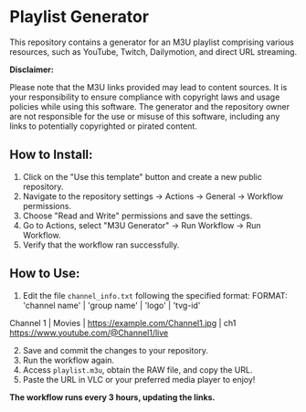 # Playlist Generator 

This repository contains a generator for an M3U playlist comprising various resources, such as YouTube, Twitch, Dailymotion, and direct URL streaming.

**Disclaimer:**

Please note that the M3U links provided may lead to content sources. It is your responsibility to ensure compliance with copyright laws and usage policies while using this software. The generator and the repository owner are not responsible for the use or misuse of this software, including any links to potentially copyrighted or pirated content.

## How to Install:

1. Click on the "Use this template" button and create a new public repository.
2. Navigate to the repository settings -> Actions -> General -> Workflow permissions.
3. Choose "Read and Write" permissions and save the settings.
4. Go to Actions, select "M3U Generator" -> Run Workflow -> Run Workflow.
5. Verify that the workflow ran successfully.

## How to Use:

1. Edit the file `channel_info.txt` following the specified format:
FORMAT: 'channel name' | 'group name' | 'logo' | 'tvg-id'

Channel 1 | Movies | https://example.com/Channel1.jpg | ch1
https://www.youtube.com/@Channel1/live


2. Save and commit the changes to your repository.
3. Run the workflow again.
4. Access `playlist.m3u`, obtain the RAW file, and copy the URL.
5. Paste the URL in VLC or your preferred media player to enjoy!

**The workflow runs every 3 hours, updating the links.**


